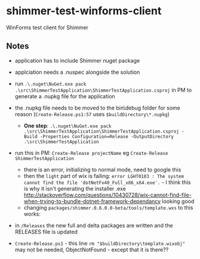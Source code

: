 shimmer-test-winforms-client
============================

WinForms test client for Shimmer



## Notes

- application has to include Shimmer nuget package
- applciation needs a .nuspec alongside the solution
- run `.\.nuget\NuGet.exe pack .\src\ShimmerTestApplication\ShimmerTestApplication.csproj` in PM to generate a .nupkg file for the application
- the .nupkg file needs to be moved to the bin\debug folder for some reason (`Create-Release.ps1:57` uses `$buildDirectory\*.nupkg`)
	- **One step**: `.\.nuget\NuGet.exe pack .\src\ShimmerTestApplication\ShimmerTestApplication.csproj -Build -Properties Configuration=Release -OutputDirectory .\src\ShimmerTestApplication`
- run this in PM: `Create-Release projectName` eg `Create-Release ShimmerTestApplication`
	- there is an error, initializing to normal mode, need to google this
	- then the `light` part of wix is failing: `error LGHT0103 : The system cannot find the file 'dotNetFx40_Full_x86_x64.exe'.` - I think this is why it isn't generating the installer .exe <http://stackoverflow.com/questions/10430728/wix-cannot-find-file-when-trying-to-bundle-dotnet-framework-dependancy> looking good
	- changing `packages/shimmer.0.6.0.0-beta/tools/template.wxs` to this works:

  <PackageGroup Id="Netfx4Full">
      <ExePackage Id="Netfx4Full" Cache="no" Compressed="no" PerMachine="no" Permanent="yes" Vital="yes" Name="dotNetFx40_Full_x86_x64.exe"
                  DownloadUrl="http://download.microsoft.com/download/9/5/A/95A9616B-7A37-4AF6-BC36-D6EA96C8DAAE/dotNetFx40_Full_x86_x64.exe"
                  DetectCondition="Netfx4FullVersion AND (NOT VersionNT64 OR Netfx4x64FullVersion)">
        <RemotePayload
          Description="Microsoft .NET Framework 4 Setup"
          Hash="58DA3D74DB353AAD03588CBB5CEA8234166D8B99"
          ProductName="Microsoft .NET Framework 4"
          Size="50449456"
          Version="4.0.30319.1"
        />
      </ExePackage>
  </PackageGroup>

- in `/Releases` the new full and delta packages are written and the RELEASES file is updated
- `Create-Release.ps1` - this line `rm "$buildDirectory\template.wixobj"` may not be needed, ObjectNotFound - except that it is there??
